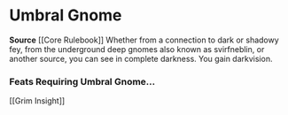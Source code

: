 ﻿---
id: '14'
name: Umbral Gnome
rarity: Common
source: '[[DATABASE/source/Core Rulebook|Core Rulebook]]'
trait: null
type: Heritage

---
# Umbral Gnome

**Source** [[Core Rulebook]] 
Whether from a connection to dark or shadowy fey, from the underground deep gnomes also known as svirfneblin, or another source, you can see in complete darkness. You gain darkvision.

### Feats Requiring Umbral Gnome...

[[Grim Insight]]
